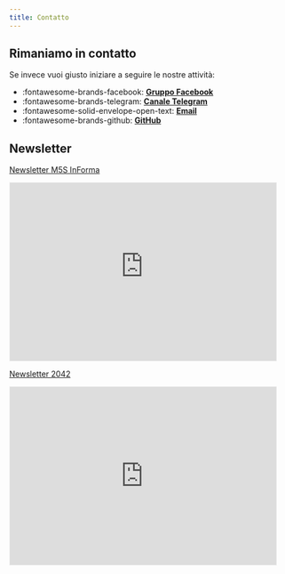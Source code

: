 ```yaml
---
title: Contatto
---
```

## Rimaniamo in contatto
Se invece vuoi giusto iniziare a seguire le nostre attività:

<div class="grid cards" markdown>

- :fontawesome-brands-facebook: **[Gruppo Facebook](https://www.facebook.com/groups/2050x)**
- :fontawesome-brands-telegram: **[Canale Telegram](https://t.me/org2050x)**
- :fontawesome-solid-envelope-open-text: **[Email](mailto:stefano.cecere@gmail.com)**  
- :fontawesome-brands-github: **[GitHub](https://github.com/2050x)**  

</div>

## Newsletter

[Newsletter M5S InForma](https://m5sinforma.substack.com)
<iframe src="https://m5sinforma.substack.com/embed" width="480" height="320" style="border:1px solid #EEE; background:white;" frameborder="0" scrolling="no"></iframe>

[Newsletter 2042](https://2042.substack.com)
<iframe src="https://2042.substack.com/embed" width="480" height="320" style="border:1px solid #EEE; background:white;" frameborder="0" scrolling="no"></iframe>

